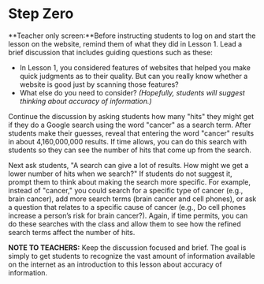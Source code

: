 # Step Zero

**Teacher only screen:**Before instructing students to log on and start the lesson on the website, remind them of what they did in Lesson 1. Lead a brief discussion that includes guiding questions such as these:
- In Lesson 1, you considered features of websites that helped you make quick judgments as to their quality. But can you really know whether a website is good just by scanning those features?
- What else do you need to consider? *(Hopefully, students will suggest thinking about accuracy of information.)*

Continue the discussion by asking students how many "hits" they might get if they do a Google search using the word "cancer" as a search term. After students make their guesses, reveal that entering the word "cancer" results in about 4,160,000,000 results. If time allows, you can do this search with students so they can see the number of hits that come up from the search.

Next ask students, "A search can give a lot of results. How might we get a lower number of hits when we search?" If students do not suggest it, prompt them to think about making the search more specific. For example, instead of "cancer," you could search for a specific type of cancer (e.g., brain cancer), add more search terms (brain cancer and cell phones), or ask a question that relates to a specific cause of cancer (e.g., Do cell phones increase a person’s risk for brain cancer?). Again, if time permits, you can do these searches with the class and allow them to see how the refined search terms affect the number of hits.

**NOTE TO TEACHERS:** Keep the discussion focused and brief. The goal is simply to get students to recognize the vast amount of information available on the internet as an introduction to this lesson about accuracy of information.